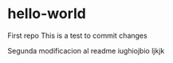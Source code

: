# hello-world
First repo
This is a test to commit changes

Segunda modificacion al readme
iughiojbio
ljkjk